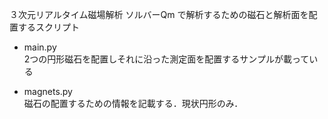 ３次元リアルタイム磁場解析 ソルバーQm で解析するための磁石と解析面を配置するスクリプト  

* main.py  
2つの円形磁石を配置しそれに沿った測定面を配置するサンプルが載っている

* magnets.py  
磁石の配置するための情報を記載する．現状円形のみ．
